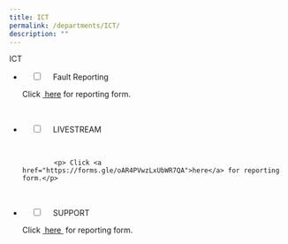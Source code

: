 ```yaml
---
title: ICT
permalink: /departments/ICT/
description: ""
---
```

ICT

<ul class="jekyllcodex\_accordion">
<li>
    <input type="checkbox" id="accordion1">
    <label for="accordion1">Fault Reporting</label>
    <div>
			<p> Click <a href="https://forms.gle/oAR4PVwzLxUbWR7QA"> here</a> for reporting form.
</p>
    </div>
</li>
<li>

    <input type="checkbox" id="accordion2">
    <label for="accordion2">LIVESTREAM </label>

    <div>

			<p> Click <a href="https://forms.gle/oAR4PVwzLxUbWR7QA">here</a> for reporting form.</p>
    </div>
</li>
<li>

    <input type="checkbox" id="accordion3">
    <label for="accordion3">SUPPORT</label>
    <div>
			<p>Click <a href="https://forms.gle/oAR4PVwzLxUbWR7QA"> here </a> for reporting form.</p>
    </div>
</li>
</ul>